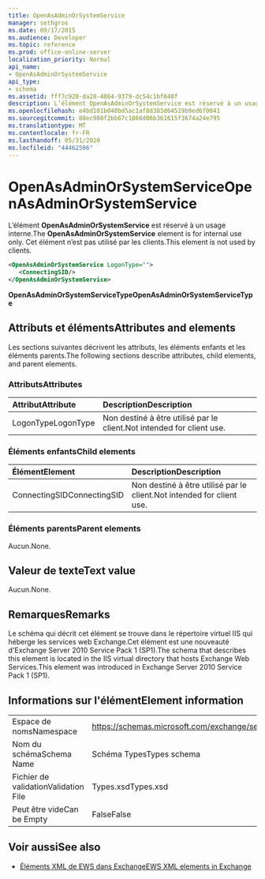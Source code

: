 ```yaml
---
title: OpenAsAdminOrSystemService
manager: sethgros
ms.date: 09/17/2015
ms.audience: Developer
ms.topic: reference
ms.prod: office-online-server
localization_priority: Normal
api_name:
- OpenAsAdminOrSystemService
api_type:
- schema
ms.assetid: fff7c928-da28-4864-9379-dc54c1bf048f
description: L’élément OpenAsAdminOrSystemService est réservé à un usage interne. Cet élément n’est pas utilisé par les clients.
ms.openlocfilehash: e4bd101b048bd5ac1af8d383d64519b9ed6f0041
ms.sourcegitcommit: 88ec988f2bb67c1866d06b361615f3674a24e795
ms.translationtype: MT
ms.contentlocale: fr-FR
ms.lasthandoff: 05/31/2020
ms.locfileid: "44462506"
---
```

# <a name="openasadminorsystemservice"></a><span data-ttu-id="0f0ce-104">OpenAsAdminOrSystemService</span><span class="sxs-lookup"><span data-stu-id="0f0ce-104">OpenAsAdminOrSystemService</span></span>

<span data-ttu-id="0f0ce-105">L’élément **OpenAsAdminOrSystemService** est réservé à un usage interne.</span><span class="sxs-lookup"><span data-stu-id="0f0ce-105">The **OpenAsAdminOrSystemService** element is for internal use only.</span></span> <span data-ttu-id="0f0ce-106">Cet élément n’est pas utilisé par les clients.</span><span class="sxs-lookup"><span data-stu-id="0f0ce-106">This element is not used by clients.</span></span> 
  
```XML
<OpenAsAdminOrSystemService LogonType="">
   <ConnectingSID/>
</OpenAsAdminOrSystemService>
```

 <span data-ttu-id="0f0ce-107">**OpenAsAdminOrSystemServiceType**</span><span class="sxs-lookup"><span data-stu-id="0f0ce-107">**OpenAsAdminOrSystemServiceType**</span></span>
## <a name="attributes-and-elements"></a><span data-ttu-id="0f0ce-108">Attributs et éléments</span><span class="sxs-lookup"><span data-stu-id="0f0ce-108">Attributes and elements</span></span>

<span data-ttu-id="0f0ce-109">Les sections suivantes décrivent les attributs, les éléments enfants et les éléments parents.</span><span class="sxs-lookup"><span data-stu-id="0f0ce-109">The following sections describe attributes, child elements, and parent elements.</span></span>
  
### <a name="attributes"></a><span data-ttu-id="0f0ce-110">Attributs</span><span class="sxs-lookup"><span data-stu-id="0f0ce-110">Attributes</span></span>

|<span data-ttu-id="0f0ce-111">**Attribut**</span><span class="sxs-lookup"><span data-stu-id="0f0ce-111">**Attribute**</span></span>|<span data-ttu-id="0f0ce-112">**Description**</span><span class="sxs-lookup"><span data-stu-id="0f0ce-112">**Description**</span></span>|
|:-----|:-----|
|<span data-ttu-id="0f0ce-113">LogonType</span><span class="sxs-lookup"><span data-stu-id="0f0ce-113">LogonType</span></span>  <br/> |<span data-ttu-id="0f0ce-114">Non destiné à être utilisé par le client.</span><span class="sxs-lookup"><span data-stu-id="0f0ce-114">Not intended for client use.</span></span>  <br/> |
   
### <a name="child-elements"></a><span data-ttu-id="0f0ce-115">Éléments enfants</span><span class="sxs-lookup"><span data-stu-id="0f0ce-115">Child elements</span></span>

|<span data-ttu-id="0f0ce-116">**Élément**</span><span class="sxs-lookup"><span data-stu-id="0f0ce-116">**Element**</span></span>|<span data-ttu-id="0f0ce-117">**Description**</span><span class="sxs-lookup"><span data-stu-id="0f0ce-117">**Description**</span></span>|
|:-----|:-----|
|<span data-ttu-id="0f0ce-118">ConnectingSID</span><span class="sxs-lookup"><span data-stu-id="0f0ce-118">ConnectingSID</span></span>  <br/> |<span data-ttu-id="0f0ce-119">Non destiné à être utilisé par le client.</span><span class="sxs-lookup"><span data-stu-id="0f0ce-119">Not intended for client use.</span></span>  <br/> |
   
### <a name="parent-elements"></a><span data-ttu-id="0f0ce-120">Éléments parents</span><span class="sxs-lookup"><span data-stu-id="0f0ce-120">Parent elements</span></span>

<span data-ttu-id="0f0ce-121">Aucun.</span><span class="sxs-lookup"><span data-stu-id="0f0ce-121">None.</span></span>
  
## <a name="text-value"></a><span data-ttu-id="0f0ce-122">Valeur de texte</span><span class="sxs-lookup"><span data-stu-id="0f0ce-122">Text value</span></span>

<span data-ttu-id="0f0ce-123">Aucun.</span><span class="sxs-lookup"><span data-stu-id="0f0ce-123">None.</span></span>
  
## <a name="remarks"></a><span data-ttu-id="0f0ce-124">Remarques</span><span class="sxs-lookup"><span data-stu-id="0f0ce-124">Remarks</span></span>

<span data-ttu-id="0f0ce-125">Le schéma qui décrit cet élément se trouve dans le répertoire virtuel IIS qui héberge les services web Exchange.Cet élément est une nouveauté d'Exchange Server 2010 Service Pack 1 (SP1).</span><span class="sxs-lookup"><span data-stu-id="0f0ce-125">The schema that describes this element is located in the IIS virtual directory that hosts Exchange Web Services.This element was introduced in Exchange Server 2010 Service Pack 1 (SP1).</span></span>
  
## <a name="element-information"></a><span data-ttu-id="0f0ce-126">Informations sur l'élément</span><span class="sxs-lookup"><span data-stu-id="0f0ce-126">Element information</span></span>

|||
|:-----|:-----|
|<span data-ttu-id="0f0ce-127">Espace de noms</span><span class="sxs-lookup"><span data-stu-id="0f0ce-127">Namespace</span></span>  <br/> |https://schemas.microsoft.com/exchange/services/2006/types  <br/> |
|<span data-ttu-id="0f0ce-128">Nom du schéma</span><span class="sxs-lookup"><span data-stu-id="0f0ce-128">Schema Name</span></span>  <br/> |<span data-ttu-id="0f0ce-129">Schéma Types</span><span class="sxs-lookup"><span data-stu-id="0f0ce-129">Types schema</span></span>  <br/> |
|<span data-ttu-id="0f0ce-130">Fichier de validation</span><span class="sxs-lookup"><span data-stu-id="0f0ce-130">Validation File</span></span>  <br/> |<span data-ttu-id="0f0ce-131">Types.xsd</span><span class="sxs-lookup"><span data-stu-id="0f0ce-131">Types.xsd</span></span>  <br/> |
|<span data-ttu-id="0f0ce-132">Peut être vide</span><span class="sxs-lookup"><span data-stu-id="0f0ce-132">Can be Empty</span></span>  <br/> |<span data-ttu-id="0f0ce-133">False</span><span class="sxs-lookup"><span data-stu-id="0f0ce-133">False</span></span>  <br/> |
   
## <a name="see-also"></a><span data-ttu-id="0f0ce-134">Voir aussi</span><span class="sxs-lookup"><span data-stu-id="0f0ce-134">See also</span></span>



- [<span data-ttu-id="0f0ce-135">Éléments XML de EWS dans Exchange</span><span class="sxs-lookup"><span data-stu-id="0f0ce-135">EWS XML elements in Exchange</span></span>](ews-xml-elements-in-exchange.md)

